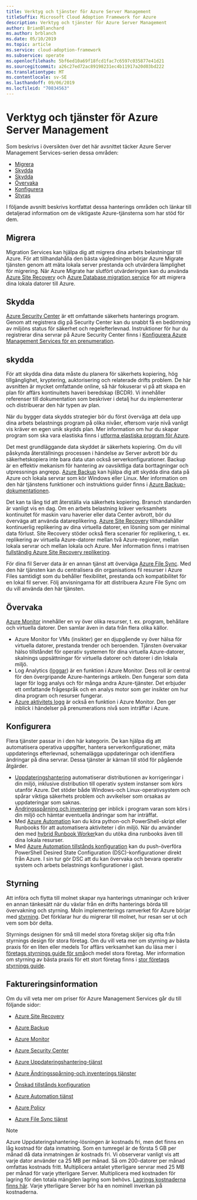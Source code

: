 ```yaml
---
title: Verktyg och tjänster för Azure Server Management
titleSuffix: Microsoft Cloud Adoption Framework for Azure
description: Verktyg och tjänster för Azure Server Management
author: BrianBlanchard
ms.author: brblanch
ms.date: 05/10/2019
ms.topic: article
ms.service: cloud-adoption-framework
ms.subservice: operate
ms.openlocfilehash: 5bf6ed10a69f18fcd1fac7c6597c035877e41d21
ms.sourcegitcommit: a26c27ed72ac89198231ec4b11917a20d03bd222
ms.translationtype: MT
ms.contentlocale: sv-SE
ms.lasthandoff: 09/06/2019
ms.locfileid: "70834563"
---
```

# <a name="azure-server-management-tools-and-services"></a>Verktyg och tjänster för Azure Server Management

Som beskrivs i översikten [](/azure/architecture/cloud-adoption/operations/azure-server-management/) över det här avsnittet täcker Azure Server Management Services-serien dessa områden:

- [Migrera](#migrate)
- [Skydda](#secure)
- [Skydda](#protect)
- [Övervaka](#monitor)
- [Konfigurera](#configure)
- [Styras](#govern)

I följande avsnitt beskrivs kortfattat dessa hanterings områden och länkar till detaljerad information om de viktigaste Azure-tjänsterna som har stöd för dem.

## <a name="migrate"></a>Migrera

Migration Services kan hjälpa dig att migrera dina arbets belastningar till Azure. För att tillhandahålla den bästa vägledningen börjar Azure Migrate tjänsten genom att mäta lokala server prestanda och utvärdera lämplighet för migrering. När Azure Migrate har slutfört utvärderingen kan du använda [Azure Site Recovery](https://docs.microsoft.com/azure/site-recovery/site-recovery-overview) och [Azure Database migration service](/azure/dms/dms-overview) för att migrera dina lokala datorer till Azure.

## <a name="secure"></a>Skydda

[Azure Security Center](/azure/security-center/security-center-intro) är ett omfattande säkerhets hanterings program. Genom att registrera dig på Security Center kan du snabbt få en bedömning av miljöns status för säkerhet och regelefterlevnad. Instruktioner för hur du registrerar dina servrar på Azure Security Center finns i [Konfigurera Azure Management Services för en prenumeration](./onboard-at-scale.md#azure-security-center).

## <a name="protect"></a>skydda

För att skydda dina data måste du planera för säkerhets kopiering, hög tillgänglighet, kryptering, auktorisering och relaterade drifts problem. De här avsnitten är mycket omfattande online, så här fokuserar vi på att skapa en plan för affärs kontinuitets haveri beredskap (BCDR). Vi innehåller referenser till dokumentation som beskriver i detalj hur du implementerar och distribuerar den här typen av plan.

När du bygger data skydds strategier bör du först överväga att dela upp dina arbets belastnings program på olika nivåer, eftersom varje nivå vanligt vis kräver en egen unik skydds plan. Mer information om hur du skapar program som ska vara elastiska finns i [utforma elastiska program för Azure](https://docs.microsoft.com/azure/architecture/resiliency).

Det mest grundläggande data skyddet är säkerhets kopiering. Om du vill påskynda återställnings processen i händelse av Server avbrott bör du säkerhetskopiera inte bara data utan också serverkonfigurationer. Backup är en effektiv mekanism för hantering av oavsiktliga data borttagningar och utpressnings angrepp. [Azure Backup](https://docs.microsoft.com/azure/backup) kan hjälpa dig att skydda dina data på Azure och lokala servrar som kör Windows eller Linux. Mer information om den här tjänstens funktioner och instruktions guider finns i [Azure Backup-dokumentationen](https://docs.microsoft.com/azure/backup/backup-overview).

Det kan ta lång tid att återställa via säkerhets kopiering. Bransch standarden är vanligt vis en dag. Om en arbets belastning kräver verksamhets kontinuitet för maskin varu haverier eller data Center avbrott, bör du överväga att använda datareplikering. [Azure Site Recovery](https://docs.microsoft.com/azure/site-recovery/site-recovery-overview) tillhandahåller kontinuerlig replikering av dina virtuella datorer, en lösning som ger minimal data förlust. Site Recovery stöder också flera scenarier för replikering, t. ex. replikering av virtuella Azure-datorer mellan två Azure-regioner, mellan lokala servrar och mellan lokala och Azure. Mer information finns i matrisen [fullständig Azure Site Recovery replikering](https://docs.microsoft.com/azure/site-recovery/site-recovery-overview#what-can-i-replicate).

För dina fil Server data är en annan tjänst att överväga [Azure File Sync](https://docs.microsoft.com/azure/storage/files/storage-sync-files-planning). Med den här tjänsten kan du centralisera din organisations fil resurser i Azure Files samtidigt som du behåller flexibilitet, prestanda och kompatibilitet för en lokal fil server. Följ anvisningarna för att distribuera Azure File Sync om du vill använda den här tjänsten.

## <a name="monitor"></a>Övervaka

[Azure Monitor](https://docs.microsoft.com/azure/azure-monitor/overview) innehåller en vy över olika resurser, t. ex. program, behållare och virtuella datorer. Den samlar även in data från flera olika källor.

- Azure Monitor for VMs ([](https://docs.microsoft.com/azure/azure-monitor/insights/vminsights-overview)insikter) ger en djupgående vy över hälsa för virtuella datorer, prestanda trender och beroenden. Tjänsten övervakar hälso tillståndet för operativ systemen för dina virtuella Azure-datorer, skalnings uppsättningar för virtuella datorer och datorer i din lokala miljö.
- Log Analytics ([loggar](https://docs.microsoft.com/azure/azure-monitor/platform/data-collection#logs)) är en funktion i Azure Monitor. Dess roll är central för den övergripande Azure-hanterings artikeln. Den fungerar som data lager för logg analys och för många andra Azure-tjänster. Det erbjuder ett omfattande frågespråk och en analys motor som ger insikter om hur dina program och resurser fungerar.
- [Azure aktivitets logg](https://docs.microsoft.com/azure/azure-monitor/platform/activity-logs-overview) är också en funktion i Azure Monitor. Den ger inblick i händelser på prenumerations nivå som inträffar i Azure.

## <a name="configure"></a>Konfigurera

Flera tjänster passar in i den här kategorin. De kan hjälpa dig att automatisera operativa uppgifter, hantera serverkonfigurationer, mäta uppdaterings efterlevnad, schemalägga uppdateringar och identifiera ändringar på dina servrar. Dessa tjänster är kärnan till stöd för pågående åtgärder.

- [Uppdateringshantering](https://docs.microsoft.com/azure/automation/automation-update-management#viewing-update-assessments) automatiserar distributionen av korrigeringar i din miljö, inklusive distribution till operativ system instanser som körs utanför Azure. Det stöder både Windows-och Linux-operativsystem och spårar viktiga säkerhets problem och avvikelser som orsakas av uppdateringar som saknas.
- [Ändringsspårning och inventering](https://docs.microsoft.com/azure/automation/change-tracking) ger inblick i program varan som körs i din miljö och hämtar eventuella ändringar som har inträffat.
- Med [Azure Automation](https://docs.microsoft.com/azure/automation/automation-intro) kan du köra python-och PowerShell-skript eller Runbooks för att automatisera aktiviteter i din miljö. När du använder den med [hybrid Runbook Worker](https://docs.microsoft.com/azure/automation/automation-hybrid-runbook-worker)kan du utöka dina runbooks även till dina lokala resurser.
- Med [Azure Automation tillstånds konfiguration](https://docs.microsoft.com/azure/automation/automation-dsc-overview) kan du push-överföra PowerShell Desired State Configuration (DSC)-konfigurationer direkt från Azure. I sin tur gör DSC att du kan övervaka och bevara operativ system och arbets belastnings konfigurationer i gäst.

## <a name="govern"></a>Styrning

Att införa och flytta till molnet skapar nya hanterings utmaningar och kräver en annan tänkesätt när du växlar från en drifts hanterings börda till övervakning och styrning. Moln implementerings ramverket för Azure börjar med [styrning](https://docs.microsoft.com/azure/architecture/cloud-adoption/governance/overview). Det förklarar hur du migrerar till molnet, hur resan ser ut och vem som bör delta.

Styrnings designen för små till medel stora företag skiljer sig ofta från styrnings design för stora företag. Om du vill veta mer om styrning av bästa praxis för en liten eller medels Tor affärs verksamhet kan du läsa mer i [företags styrnings guide för små](https://docs.microsoft.com/azure/architecture/cloud-adoption/governance/journeys/small-to-medium-enterprise/overview)och medel stora företag. Mer information om styrning av bästa praxis för ett stort företag finns i [stor företags styrnings guide](https://docs.microsoft.com/azure/architecture/cloud-adoption/governance/journeys/large-enterprise/overview).

## <a name="billing-information"></a>Faktureringsinformation

Om du vill veta mer om priser för Azure Management Services går du till följande sidor:

- [Azure Site Recovery](https://azure.microsoft.com/pricing/details/site-recovery)

- [Azure Backup](https://azure.microsoft.com/pricing/details/backup)

- [Azure Monitor](https://azure.microsoft.com/pricing/details/monitor)

- [Azure Security Center](https://azure.microsoft.com/pricing/details/security-center)

- [Azure Uppdateringshantering-tjänst](https://azure.microsoft.com/pricing/details/automation)

- [Azure Ändringsspårning-och inventerings tjänster](https://azure.microsoft.com/pricing/details/automation)

- [Önskad tillstånds konfiguration](https://azure.microsoft.com/pricing/details/automation)

- [Azure Automation tjänst](https://azure.microsoft.com/pricing/details/automation)

- [Azure Policy](https://azure.microsoft.com/pricing/details/azure-policy)

- [Azure File Sync tjänst](https://azure.microsoft.com/pricing/details/storage/blobs)

> [!NOTE]
> Azure Uppdateringshantering-lösningen är kostnads fri, men det finns en låg kostnad för data inmatning. Som en tumregel är de första 5 GB per månad då data inmatningen är kostnads fri. Vi observerar vanligt vis att varje dator använder ca 25 MB per månad. Så om 200-datorer per månad omfattas kostnads fritt. Multiplicera antalet ytterligare servrar med 25 MB per månad för varje ytterligare Server. Multiplicera med kostnaden för lagring för den totala mängden lagring som behövs. [Lagrings kostnaderna finns här](https://azure.microsoft.com/pricing/details/storage/). Varje ytterligare Server bör ha en nominell inverkan på kostnaderna.
